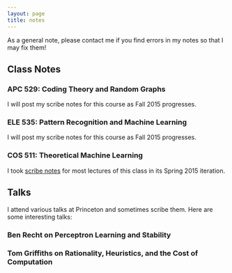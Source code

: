 ```yaml
---
layout: page
title: notes
---
```



<!-- example of the message class
<p class="message">
  My name is Kiran Vodrahalli. 
</p>
-->

As a general note, please contact me if you find errors in my notes so that I may fix them!

## Class Notes

### APC 529: Coding Theory and Random Graphs

I will post my scribe notes for this course as Fall 2015 progresses.

### ELE 535: Pattern Recognition and Machine Learning

I will post my scribe notes for this course as Fall 2015 progresses. 

### COS 511: Theoretical Machine Learning

I took <a href= "http://www.cs.princeton.edu/courses/archive/spring15/cos511/" title= "cos511"> scribe notes</a> for most lectures of this class in its Spring 2015 iteration.  

## Talks

I attend various talks at Princeton and sometimes scribe them. Here are some interesting talks: 

### Ben Recht on Perceptron Learning and Stability

### Tom Griffiths on Rationality, Heuristics, and the Cost of Computation






